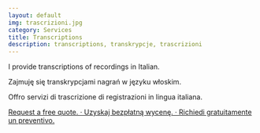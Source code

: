 ```yaml
---
layout: default
img: trascrizioni.jpg
category: Services
title: Transcriptions
description: transcriptions, transkrypcje, trascrizioni
---
```

<p>
I provide transcriptions of recordings in Italian.
</p>
<p>
Zajmuję się transkrypcjami nagrań w języku włoskim.
</p>
<p>
Offro servizi di trascrizione di registrazioni in lingua italiana.
</p>
  <a href="mailto:angela@tiliatranslations.it">Request a free quote. · Uzyskaj bezpłatną wycenę. · Richiedi gratuitamente un preventivo.</a>

